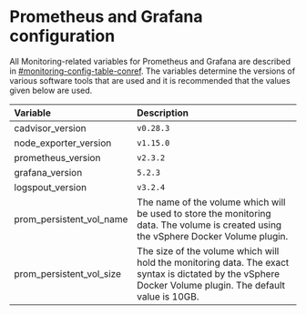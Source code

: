 # Prometheus and Grafana configuration

All Monitoring-related variables for Prometheus and Grafana are described in [\#monitoring-config-table-conref](#monitoring-config-table-conref). The variables determine the versions of various software tools that are used and it is recommended that the values given below are used.

|Variable|Description|
|:-------|:----------|
|cadvisor_version| `v0.28.3` |
|node_exporter_version| `v1.15.0` |
|prometheus_version| `v2.3.2` |
|grafana_version| `5.2.3` |
|logspout_version| `v3.2.4`|
|prom_persistent_vol_name|The name of the volume which will be used to store the monitoring data. The volume is created using the vSphere Docker Volume plugin.|
|prom_persistent_vol_size|The size of the volume which will hold the monitoring data. The exact syntax is dictated by the vSphere Docker Volume plugin. The default value is 10GB.|
